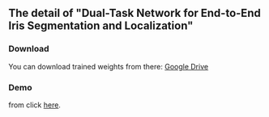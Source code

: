 ## The detail of "Dual-Task Network for End-to-End Iris Segmentation and Localization"



### Download

You can download trained weights from there: [Google Drive](https://drive.google.com/file/d/1lyidcP-bT0w3Ht6j4a2W5uiMqZTiuL0O/view?usp=sharing)



### Demo

from click [here](../demo/).



